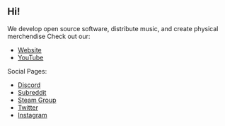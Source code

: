 ## Hi!
We develop open source software, distribute music, and create physical merchendise
Check out our:
 - [Website](https://quver.us)
 - [YouTube](https://quver.us/youtube)
 
Social Pages:
 - [Discord](https://quver.us/discord)
 - [Subreddit](https://quver.us/subreddit)
 - [Steam Group](https://quver.us/steam)
 - [Twitter](https://quver.us/twitter)
 - [Instagram](https://quver.us/instagram)
